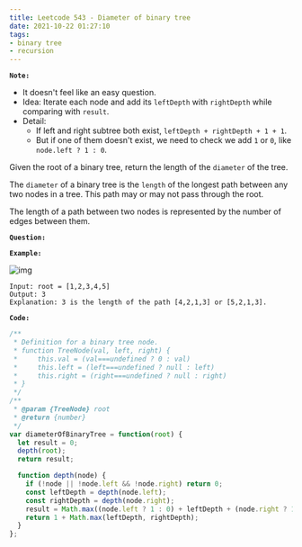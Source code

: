 ```yaml
---
title: Leetcode 543 - Diameter of binary tree
date: 2021-10-22 01:27:10
tags:
- binary tree
- recursion
---
```

**`Note:`**
- It doesn't feel like an easy question.
- Idea: Iterate each node and add its `leftDepth` with `rightDepth` while comparing with `result`.
- Detail: 
  - If left and right subtree both exist, `leftDepth + rightDepth + 1 + 1`.
  - But if one of them doesn't exist, we need to check we add `1` or `0`, like `node.left ? 1 : 0`.


Given the root of a binary tree, return the length of the `diameter` of the tree.

The `diameter` of a binary tree is the `length` of the longest path between any two nodes in a tree. This path may or may not pass through the root.

The length of a path between two nodes is represented by the number of edges between them.

**`Question:`**


**`Example:`**

![img](https://assets.leetcode.com/uploads/2021/03/06/diamtree.jpg)
```
Input: root = [1,2,3,4,5]
Output: 3
Explanation: 3 is the length of the path [4,2,1,3] or [5,2,1,3].
```

**`Code:`**
```javascript
/**
 * Definition for a binary tree node.
 * function TreeNode(val, left, right) {
 *     this.val = (val===undefined ? 0 : val)
 *     this.left = (left===undefined ? null : left)
 *     this.right = (right===undefined ? null : right)
 * }
 */
/**
 * @param {TreeNode} root
 * @return {number}
 */
var diameterOfBinaryTree = function(root) {
  let result = 0;
  depth(root);
  return result;

  function depth(node) {
    if (!node || !node.left && !node.right) return 0;
    const leftDepth = depth(node.left);
    const rightDepth = depth(node.right);
    result = Math.max((node.left ? 1 : 0) + leftDepth + (node.right ? 1 : 0) + rightDepth, result);
    return 1 + Math.max(leftDepth, rightDepth);
  }
};

```